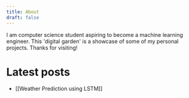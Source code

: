 ```yaml
---
title: About
draft: false
---
```

I am computer science student aspiring to become a machine learning engineer. This 'digital garden' is a showcase of some of my personal projects. 
Thanks for visiting!
# Latest posts
- [[Weather Prediction using LSTM]]

 
